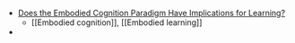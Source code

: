 - [Does the Embodied Cognition Paradigm Have Implications for Learning?](https://spm-online.com/jrep/index.php/journal/article/download/29/23)
	- [[Embodied cognition]], [[Embodied learning]]
-